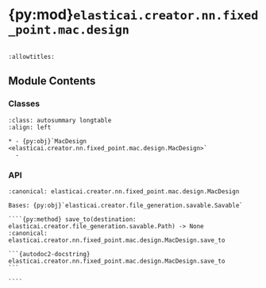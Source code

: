 # {py:mod}`elasticai.creator.nn.fixed_point.mac.design`

```{py:module} elasticai.creator.nn.fixed_point.mac.design
```

```{autodoc2-docstring} elasticai.creator.nn.fixed_point.mac.design
:allowtitles:
```

## Module Contents

### Classes

````{list-table}
:class: autosummary longtable
:align: left

* - {py:obj}`MacDesign <elasticai.creator.nn.fixed_point.mac.design.MacDesign>`
  -
````

### API

`````{py:class} MacDesign(name: str, vector_width: int, fxp_params)
:canonical: elasticai.creator.nn.fixed_point.mac.design.MacDesign

Bases: {py:obj}`elasticai.creator.file_generation.savable.Savable`

````{py:method} save_to(destination: elasticai.creator.file_generation.savable.Path) -> None
:canonical: elasticai.creator.nn.fixed_point.mac.design.MacDesign.save_to

```{autodoc2-docstring} elasticai.creator.nn.fixed_point.mac.design.MacDesign.save_to
```

````

`````
